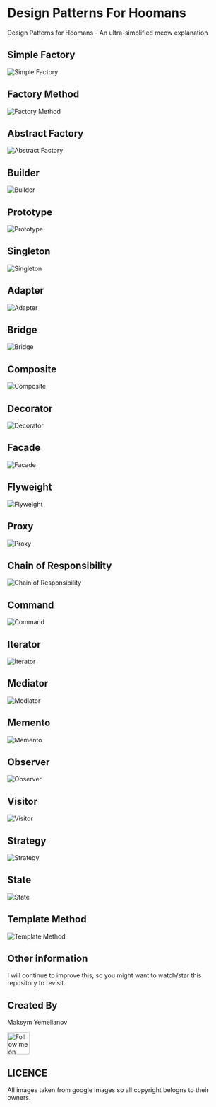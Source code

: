 # Design Patterns For Hoomans
Design Patterns for Hoomans - An ultra-simplified meow explanation

Simple Factory
--------------

![Simple Factory](https://s-media-cache-ak0.pinimg.com/736x/bc/0d/ed/bc0ded93094c5124f364f07852570655.jpg)

Factory Method
--------------

![Factory Method](https://s-media-cache-ak0.pinimg.com/originals/17/b2/7c/17b27cad32a0713048381872dc5bb91d.jpg)

Abstract Factory
----------------

![Abstract Factory](http://zfotos.smugmug.com/photos/216433888_tnEb7-M.jpg)

Builder
---------------

![Builder](http://orig12.deviantart.net/d793/f/2011/350/a/9/bob_cat_the_builder_by_captainscratch-d4jb2cd.jpg)

Prototype
------------

![Prototype](http://www.theonlinecentral.com/wp-content/uploads/2015/08/momma-cats-with-her-cute-mini-me-13.jpg)

Singleton
------------

![Singleton](http://i1.trekearth.com/photos/67146/alonecat.jpg)

Adapter
------------

![Adapter](http://vir4l.com/wp-content/uploads/2011/05/cat_group_pic.jpg)

Bridge
------------

![Bridge](http://www.cats.org.uk/uploads/branches/211/5507692-cat-m.jpg)

Composite
------------

![Composite]()

Decorator
------------

![Decorator](http://lisacall.com/images/2008/12/cat1.jpg)

Facade
------------

![Facade](http://cdn3-www.cattime.com/assets/uploads/2016/03/cats-politics-political-office.jpg)

Flyweight
------------

![Flyweight](https://media.giphy.com/media/cPZLux4Wb50tO/giphy.gif)

Proxy
------------

![Proxy](https://d.justpo.st/media/images/2016/03/12/orange-cat-hugging-another-cat-1457793327.jpg)

Chain of Responsibility
------------

![Chain of Responsibility](https://static1.squarespace.com/static/51baafcae4b06ac3549aa15d/t/55b0adc2e4b028f9ef816548/1437642184108/)

Command
------------

![Command](http://tonsofcats.com/wp-content/uploads/2013/08/Obey-my-command.jpg)

Iterator
------------

![Iterator](http://i.imgur.com/BiiYxNu.jpg)

Mediator
------------

![Mediator](http://images1.tickld.com/live/fb_826124.jpg)

Memento
------------

![Memento](http://files.dogster.com/pix/articles/a7e11fa3c256bdb2a2cd8f4039904c98_1272402064.jpg)

Observer
------------

![Observer](http://2.bp.blogspot.com/-J_p-AfLnNBI/U7pkNTDyJ8I/AAAAAAAAA2A/TGv1Ig6Bhxo/s1600/cat-in-box-14914.jpg)

Visitor
------------

![Visitor](http://oddstuffmagazine.com/wp-content/uploads/2011/10/lionvscat03.jpeg)

Strategy
------------

![Strategy](http://tmstudent.ru/uploads/redactor/2015/12/6de6dba6a97bce1d70e94bf93bffa51b.jpg)

State
------------

![State](http://home.exetel.com.au/fanderson/faid/images/fa054.jpg)

Template Method
------------

![Template Method](https://c7.staticflickr.com/2/1030/1431411478_a4caca635b.jpg)

Other information
------------------
I will continue to improve this, so you might want to watch/star this repository to revisit.

Created By
-------
Maksym Yemelianov

<a href="https://twitter.com/makmlnv">
<img alt="Follow me on Twitter"
src="http://i.imgur.com/Y6YCiG3.png" width="50"/>
</a>

LICENCE
-------------

All images taken from google images so all copyright belogns to their owners.
